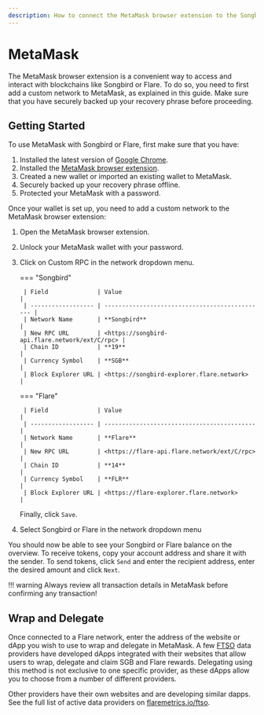 ```yaml
---
description: How to connect the MetaMask browser extension to the Songbird or Flare networks
---
```


# MetaMask

The MetaMask browser extension is a convenient way to access and interact with blockchains like Songbird or Flare.
To do so, you need to first add a custom network to MetaMask, as explained in this guide.
Make sure that you have securely backed up your recovery phrase before proceeding.

## Getting Started

To use MetaMask with Songbird or Flare, first make sure that you have:

1. Installed the latest version of [Google Chrome](https://www.google.com/chrome/).
2. Installed the [MetaMask browser extension](https://metamask.io/download.html).
3. Created a new wallet or imported an existing wallet to MetaMask.
4. Securely backed up your recovery phrase offline.
5. Protected your MetaMask with a password.

Once your wallet is set up, you need to add a custom network to the MetaMask browser extension:

1. Open the MetaMask browser extension.
2. Unlock your MetaMask wallet with your password.
3. Click on Custom RPC in the network dropdown menu.

    === "Songbird"

        | Field              | Value                                          |
        | ------------------ | ---------------------------------------------- |
        | Network Name       | **Songbird**                                   |
        | New RPC URL        | <https://songbird-api.flare.network/ext/C/rpc> |
        | Chain ID           | **19**                                         |
        | Currency Symbol    | **SGB**                                        |
        | Block Explorer URL | <https://songbird-explorer.flare.network>      |

    === "Flare"

        | Field              | Value                                       |
        | ------------------ | ------------------------------------------- |
        | Network Name       | **Flare**                                   |
        | New RPC URL        | <https://flare-api.flare.network/ext/C/rpc> |
        | Chain ID           | **14**                                      |
        | Currency Symbol    | **FLR**                                     |
        | Block Explorer URL | <https://flare-explorer.flare.network>      |

    Finally, click ``Save``.

4. Select Songbird or Flare in the network dropdown menu

You should now be able to see your Songbird or Flare balance on the overview.
To receive tokens, copy your account address and share it with the sender.
To send tokens, click ``Send`` and enter the recipient address, enter the desired amount and click ``Next``.

!!! warning
    Always review all transaction details in MetaMask before confirming any transaction!

## Wrap and Delegate

Once connected to a Flare network, enter the address of the website or dApp you wish to use to wrap and delegate in MetaMask.
A few [FTSO](glossary.md#ftso) data providers have developed dApps integrated with their websites that allow users to wrap, delegate and claim SGB and Flare rewards.
Delegating using this method is not exclusive to one specific provider, as these dApps allow you to choose from a number of different providers.

Other providers have their own websites and are developing similar dapps.
See the full list of active data providers on [flaremetrics.io/ftso](https://flaremetrics.io/ftso).
